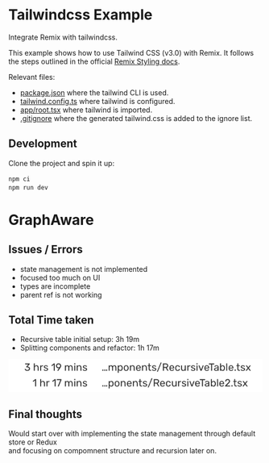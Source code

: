 # Tailwindcss Example

Integrate Remix with tailwindcss.

This example shows how to use Tailwind CSS (v3.0) with Remix. It follows the steps outlined in the official [Remix Styling docs](https://remix.run/guides/styling#tailwind).

Relevant files:

- [package.json](./package.json) where the tailwind CLI is used.
- [tailwind.config.ts](./tailwind.config.ts) where tailwind is configured.
- [app/root.tsx](./app/root.tsx) where tailwind is imported.
- [.gitignore](.gitignore) where the generated tailwind.css is added to the ignore list.

## Development

Clone the project and spin it up:

```bash
npm ci
npm run dev
```

# GraphAware

## Issues / Errors

- state management is not implemented
- focused too much on UI
- types are incomplete
- parent ref is not working

## Total Time taken

- Recursive table initial setup: 3h 19m
- Splitting components and refactor: 1h 17m

![Screenshot 2023-11-06 at 16.52.41.png](public%2FScreenshot%202023-11-06%20at%2016.52.41.png)

## Final thoughts

Would start over with implementing the state management through default store or Redux  
and focusing on compomnent structure and recursion later on.
